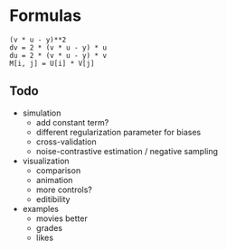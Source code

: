 # Formulas

```
(v * u - y)**2
dv = 2 * (v * u - y) * u
du = 2 * (v * u - y) * v
M[i, j] = U[i] * V[j]
```

## Todo

* simulation
  * add constant term?
  * different regularization parameter for biases
  * cross-validation
  * noise-contrastive estimation / negative sampling
* visualization
  * comparison
  * animation
  * more controls?
  * editibility
* examples
  * movies better
  * grades
  * likes
